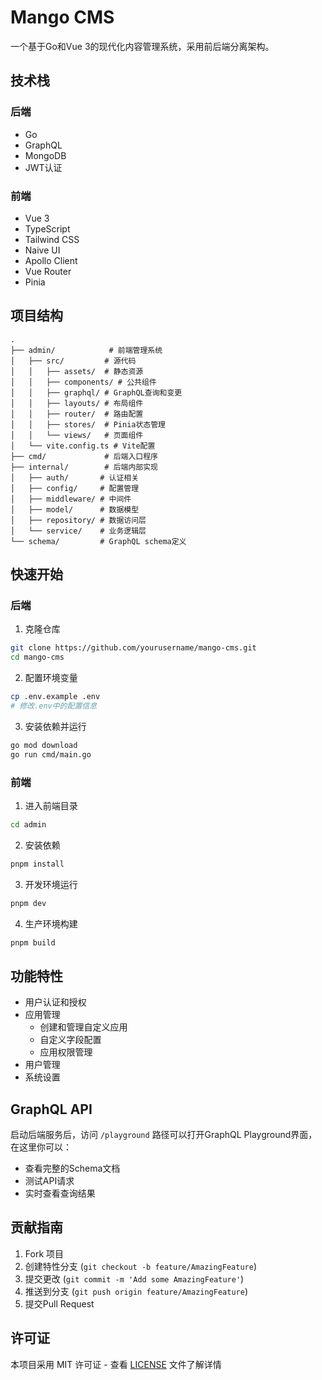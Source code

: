 # Mango CMS

一个基于Go和Vue 3的现代化内容管理系统，采用前后端分离架构。

## 技术栈

### 后端
- Go
- GraphQL
- MongoDB
- JWT认证

### 前端
- Vue 3
- TypeScript
- Tailwind CSS
- Naive UI
- Apollo Client
- Vue Router
- Pinia

## 项目结构

```
.
├── admin/            # 前端管理系统
│   ├── src/         # 源代码
│   │   ├── assets/  # 静态资源
│   │   ├── components/ # 公共组件
│   │   ├── graphql/ # GraphQL查询和变更
│   │   ├── layouts/ # 布局组件
│   │   ├── router/  # 路由配置
│   │   ├── stores/  # Pinia状态管理
│   │   └── views/   # 页面组件
│   └── vite.config.ts # Vite配置
├── cmd/             # 后端入口程序
├── internal/        # 后端内部实现
│   ├── auth/       # 认证相关
│   ├── config/     # 配置管理
│   ├── middleware/ # 中间件
│   ├── model/      # 数据模型
│   ├── repository/ # 数据访问层
│   └── service/    # 业务逻辑层
└── schema/         # GraphQL schema定义
```

## 快速开始

### 后端

1. 克隆仓库
```bash
git clone https://github.com/yourusername/mango-cms.git
cd mango-cms
```

2. 配置环境变量
```bash
cp .env.example .env
# 修改.env中的配置信息
```

3. 安装依赖并运行
```bash
go mod download
go run cmd/main.go
```

### 前端

1. 进入前端目录
```bash
cd admin
```

2. 安装依赖
```bash
pnpm install
```

3. 开发环境运行
```bash
pnpm dev
```

4. 生产环境构建
```bash
pnpm build
```

## 功能特性

- 用户认证和授权
- 应用管理
  - 创建和管理自定义应用
  - 自定义字段配置
  - 应用权限管理
- 用户管理
- 系统设置

## GraphQL API

启动后端服务后，访问 `/playground` 路径可以打开GraphQL Playground界面，在这里你可以：
- 查看完整的Schema文档
- 测试API请求
- 实时查看查询结果

## 贡献指南

1. Fork 项目
2. 创建特性分支 (`git checkout -b feature/AmazingFeature`)
3. 提交更改 (`git commit -m 'Add some AmazingFeature'`)
4. 推送到分支 (`git push origin feature/AmazingFeature`)
5. 提交Pull Request

## 许可证

本项目采用 MIT 许可证 - 查看 [LICENSE](LICENSE) 文件了解详情